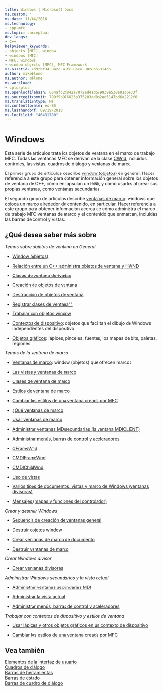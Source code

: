 ```yaml
---
title: Windows | Microsoft Docs
ms.custom: ''
ms.date: 11/04/2016
ms.technology:
- cpp-mfc
ms.topic: conceptual
dev_langs:
- C++
helpviewer_keywords:
- objects [MFC], window
- windows [MFC]
- MFC, windows
- window objects [MFC], MFC Framework
ms.assetid: dd92bf34-842e-40fe-8aea-3028b55314d5
author: mikeblome
ms.author: mblome
ms.workload:
- cplusplus
ms.openlocfilehash: 664afc2d842a7072ed41d579939e530e01c6e33f
ms.sourcegitcommit: 799f9b976623a375203ad8b2ad5147bd6a2212f0
ms.translationtype: MT
ms.contentlocale: es-ES
ms.lasthandoff: 09/19/2018
ms.locfileid: "46431780"
---
```

# <a name="windows"></a>Windows

Esta serie de artículos trata los objetos de ventana en el marco de trabajo MFC. Todas las ventanas MFC se derivan de la clase [CWnd](../mfc/reference/cwnd-class.md), incluidos controles, las vistas, cuadros de diálogo y ventanas de marco.

El primer grupo de artículos describe [window (objetos)](../mfc/window-objects.md) en general. Hacer referencia a este grupo para obtener información general sobre los objetos de ventana de C++, cómo encapsulan un `HWND`, y cómo usarlos al crear sus propias ventanas, como ventanas secundarias.

El segundo grupo de artículos describe [ventanas de marco](../mfc/frame-windows.md): windows que coloca un marco alrededor de contenido, en particular. Hacer referencia a este grupo para obtener información acerca de cómo administra el marco de trabajo MFC ventanas de marco y el contenido que enmarcan, incluidas las barras de control y vistas.

## <a name="what-do-you-want-to-know-more-about"></a>¿Qué desea saber más sobre

*Temas sobre objetos de ventana en General*

- [Window (objetos)](../mfc/window-objects.md)

- [Relación entre un C++ administra objetos de ventana y HWND](../mfc/relationship-between-a-cpp-window-object-and-an-hwnd.md)

- [Clases de ventana derivadas](../mfc/derived-window-classes.md)

- [Creación de objetos de ventana](../mfc/creating-windows.md)

- [Destrucción de objetos de ventana](../mfc/destroying-window-objects.md)

- [Registrar clases de ventana""](../mfc/registering-window-classes.md)

- [Trabajar con objetos window](../mfc/working-with-window-objects.md)

- [Contextos de dispositivo](../mfc/device-contexts.md): objetos que facilitan el dibujo de Windows independientes del dispositivo

- [Objetos gráficos](../mfc/graphic-objects.md): lápices, pinceles, fuentes, los mapas de bits, paletas, regiones

*Temas de la ventana de marco*

- [Ventanas de marco](../mfc/frame-windows.md): window (objetos) que ofrecen marcos

- [Las vistas y ventanas de marco](../mfc/frame-windows.md)

- [Clases de ventana de marco](../mfc/frame-window-classes.md)

- [Estilos de ventana de marco](../mfc/frame-window-styles-cpp.md)

- [Cambiar los estilos de una ventana creada por MFC](../mfc/changing-the-styles-of-a-window-created-by-mfc.md)

- [¿Qué ventanas de marco](../mfc/what-frame-windows-do.md)

- [Usar ventanas de marco](../mfc/using-frame-windows.md)

- [Administrar ventanas MD/secundarias (la ventana MDICLIENT)](../mfc/managing-mdi-child-windows.md)

- [Administrar menús, barras de control y aceleradores](../mfc/managing-menus-control-bars-and-accelerators.md)

- [CFrameWnd](../mfc/reference/cframewnd-class.md)

- [CMDIFrameWnd](../mfc/reference/cmdiframewnd-class.md)

- [CMDIChildWnd](../mfc/reference/cmdichildwnd-class.md)

- [Uso de vistas](../mfc/using-views.md)

- [Varios tipos de documentos, vistas y marco de Windows (ventanas divisoras)](../mfc/multiple-document-types-views-and-frame-windows.md)

- [Mensajes (mapas y funciones del controlador)](../mfc/messages.md)

*Crear y destruir Windows*

- [Secuencia de creación de ventanas general](../mfc/general-window-creation-sequence.md)

- [Destruir objetos window](../mfc/destroying-window-objects.md)

- [Crear ventanas de marco de documento](../mfc/creating-document-frame-windows.md)

- [Destruir ventanas de marco](../mfc/destroying-frame-windows.md)

*Crear Windows divisor*

- [Crear ventanas divisoras](../mfc/multiple-document-types-views-and-frame-windows.md)

*Administrar Windows secundarios y la vista actual*

- [Administrar ventanas secundarias MDI](../mfc/managing-mdi-child-windows.md)

- [Administrar la vista actual](../mfc/managing-the-current-view.md)

- [Administrar menús, barras de control y aceleradores](../mfc/managing-menus-control-bars-and-accelerators.md)

*Trabajar con contextos de dispositivo y estilos de ventana*

- [Usar lápices y otros objetos gráficos en un contexto de dispositivo](../mfc/graphic-objects.md)

- [Cambiar los estilos de una ventana creada por MFC](../mfc/changing-the-styles-of-a-window-created-by-mfc.md)

## <a name="see-also"></a>Vea también

[Elementos de la interfaz de usuario](../mfc/user-interface-elements-mfc.md)<br/>
[Cuadros de diálogo](../mfc/dialog-boxes.md)<br/>
[Barras de herramientas](../mfc/toolbars.md)<br/>
[Barras de estado](../mfc/status-bars.md)<br/>
[Barras de cuadro de diálogo](../mfc/dialog-bars.md)

